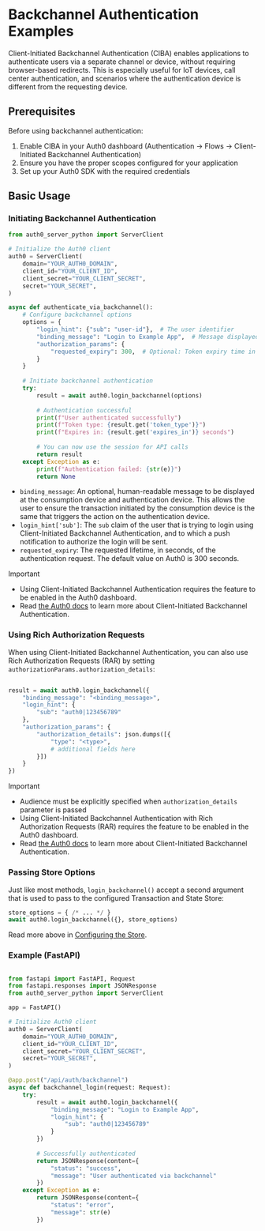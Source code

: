 # Backchannel Authentication Examples

Client-Initiated Backchannel Authentication (CIBA) enables applications to authenticate users via a separate channel or device, without requiring browser-based redirects. This is especially useful for IoT devices, call center authentication, and scenarios where the authentication device is different from the requesting device.

## Prerequisites

Before using backchannel authentication:

1. Enable CIBA in your Auth0 dashboard (Authentication → Flows → Client-Initiated Backchannel Authentication)
2. Ensure you have the proper scopes configured for your application
3. Set up your Auth0 SDK with the required credentials

## Basic Usage

### Initiating Backchannel Authentication

```python
from auth0_server_python import ServerClient

# Initialize the Auth0 client
auth0 = ServerClient(
    domain="YOUR_AUTH0_DOMAIN",
    client_id="YOUR_CLIENT_ID",
    client_secret="YOUR_CLIENT_SECRET",
    secret="YOUR_SECRET",
)

async def authenticate_via_backchannel():
    # Configure backchannel options
    options = {
        "login_hint": {"sub": "user-id"},  # The user identifier
        "binding_message": "Login to Example App",  # Message displayed to the user
        "authorization_params": {
            "requested_expiry": 300,  # Optional: Token expiry time in seconds
        }
    }
    
    # Initiate backchannel authentication
    try:
        result = await auth0.login_backchannel(options)
        
        # Authentication successful
        print(f"User authenticated successfully")
        print(f"Token type: {result.get('token_type')}")
        print(f"Expires in: {result.get('expires_in')} seconds")
        
        # You can now use the session for API calls
        return result
    except Exception as e:
        print(f"Authentication failed: {str(e)}")
        return None
```

- `binding_message`: An optional, human-readable message to be displayed at the consumption device and authentication device. This allows the user to ensure the transaction initiated by the consumption device is the same that triggers the action on the authentication device.
- `login_hint['sub']`: The `sub` claim of the user that is trying to login using Client-Initiated Backchannel Authentication, and to which a push notification to authorize the login will be sent.
- `requested_expiry`: The requested lifetime, in seconds, of the authentication request. The default value on Auth0 is 300 seconds.

> [!IMPORTANT]
> - Using Client-Initiated Backchannel Authentication requires the feature to be enabled in the Auth0 dashboard.
> - Read [the Auth0 docs](https://auth0.com/docs/get-started/authentication-and-authorization-flow/client-initiated-backchannel-authentication-flow) to learn more about Client-Initiated Backchannel Authentication.

### Using Rich Authorization Requests
When using Client-Initiated Backchannel Authentication, you can also use Rich Authorization Requests (RAR) by setting `authorizationParams.authorization_details`:


```python

result = await auth0.login_backchannel({
    "binding_message": "<binding_message>",
    "login_hint": {
        "sub": "auth0|123456789"
    },
    "authorization_params": {
        "authorization_details": json.dumps([{
            "type": "<type>",
            # additional fields here
        }])
    }
})
```

> [!IMPORTANT]
> - Audience must be explicitly specified when `authorization_details` parameter is passed
> - Using Client-Initiated Backchannel Authentication with Rich Authorization Requests (RAR) requires the feature to be enabled in the Auth0 dashboard.
> - Read [the Auth0 docs](https://auth0.com/docs/get-started/authentication-and-authorization-flow/client-initiated-backchannel-authentication-flow) to learn more about Client-Initiated Backchannel Authentication.

### Passing Store Options

Just like most methods, `login_backchannel()` accept a second argument that is used to pass to the configured Transaction and State Store:

```python
store_options = { /* ... */ }
await auth0.login_backchannel({}, store_options)
```

Read more above in [Configuring the Store](./ConfigureStore.md).

### Example (FastAPI)

```python

from fastapi import FastAPI, Request
from fastapi.responses import JSONResponse
from auth0_server_python import ServerClient

app = FastAPI()

# Initialize Auth0 client
auth0 = ServerClient(
    domain="YOUR_AUTH0_DOMAIN",
    client_id="YOUR_CLIENT_ID",
    client_secret="YOUR_CLIENT_SECRET",
    secret="YOUR_SECRET",
)

@app.post("/api/auth/backchannel")
async def backchannel_login(request: Request):
    try:
        result = await auth0.login_backchannel({
            "binding_message": "Login to Example App",
            "login_hint": {
                "sub": "auth0|123456789"
            }
        })
        
        # Successfully authenticated
        return JSONResponse(content={
            "status": "success",
            "message": "User authenticated via backchannel"
        })
    except Exception as e:
        return JSONResponse(content={
            "status": "error",
            "message": str(e)
        })
```
